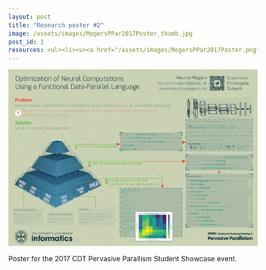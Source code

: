 ```yaml
---
layout: post
title: "Research poster #2"
image: /assets/images/MogersPPar2017Poster_thumb.jpg
post_id: 1
resources: <ul><li><u><a href="/assets/images/MogersPPar2017Poster.png">PNG poster (2.2 MB)</a></u></li></ul>
---
```

<a href="/assets/images/MogersPPar2017Poster.png"><img src="/assets/images/MogersPPar2017Poster_ld.png" alt="PPar 2017 poster"></a>
<p> 
Poster for the 2017 CDT Pervasive Parallism Student Showcase event.</p>